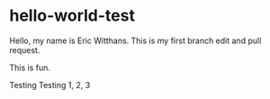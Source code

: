 # hello-world-test

Hello, my name is Eric Witthans. This is my first branch edit and pull request.

This is fun.

Testing Testing 1, 2, 3
